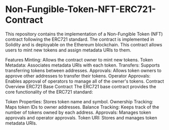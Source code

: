 # Non-Fungible-Token-NFT-ERC721-Contract
This repository contains the implementation of a Non-Fungible Token (NFT) contract following the ERC721 standard. The contract is implemented in Solidity and is deployable on the Ethereum blockchain. This contract allows users to mint new tokens and assign metadata URIs to them.

Features
Minting: Allows the contract owner to mint new tokens.
Token Metadata: Associates metadata URIs with each token.
Transfers: Supports transferring tokens between addresses.
Approvals: Allows token owners to approve other addresses to transfer their tokens.
Operator Approvals: Enables approval of operators to manage all of the owner's tokens.
Contract Overview
ERC721 Base Contract
The ERC721 base contract provides the core functionality of the ERC721 standard:

Token Properties: Stores token name and symbol.
Ownership Tracking: Maps token IDs to owner addresses.
Balance Tracking: Keeps track of the number of tokens owned by each address.
Approvals: Manages token approvals and operator approvals.
Token URI: Stores and manages token metadata URIs.
